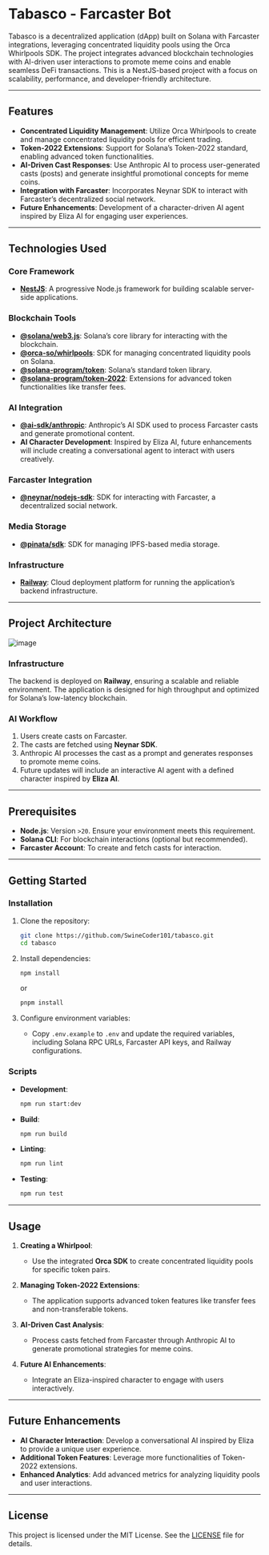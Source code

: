 # Tabasco - Farcaster Bot

Tabasco is a decentralized application (dApp) built on Solana with Farcaster integrations, leveraging concentrated liquidity pools using the Orca Whirlpools SDK. The project integrates advanced blockchain technologies with AI-driven user interactions to promote meme coins and enable seamless DeFi transactions. This is a NestJS-based project with a focus on scalability, performance, and developer-friendly architecture.

---

## Features

- **Concentrated Liquidity Management**: Utilize Orca Whirlpools to create and manage concentrated liquidity pools for efficient trading.
- **Token-2022 Extensions**: Support for Solana’s Token-2022 standard, enabling advanced token functionalities.
- **AI-Driven Cast Responses**: Use Anthropic AI to process user-generated casts (posts) and generate insightful promotional concepts for meme coins.
- **Integration with Farcaster**: Incorporates Neynar SDK to interact with Farcaster’s decentralized social network.
- **Future Enhancements**: Development of a character-driven AI agent inspired by Eliza AI for engaging user experiences.

---

## Technologies Used

### Core Framework
- **[NestJS](https://nestjs.com/)**: A progressive Node.js framework for building scalable server-side applications.

### Blockchain Tools
- **[@solana/web3.js](https://github.com/solana-labs/solana-web3.js)**: Solana’s core library for interacting with the blockchain.
- **[@orca-so/whirlpools](https://orca-so.gitbook.io/whirlpools/)**: SDK for managing concentrated liquidity pools on Solana.
- **[@solana-program/token](https://github.com/solana-labs/solana-program-library)**: Solana’s standard token library.
- **[@solana-program/token-2022](https://github.com/solana-labs/solana-program-library/tree/master/token-2022)**: Extensions for advanced token functionalities like transfer fees.

### AI Integration
- **[@ai-sdk/anthropic](https://anthropic.com/)**: Anthropic’s AI SDK used to process Farcaster casts and generate promotional content.
- **AI Character Development**: Inspired by Eliza AI, future enhancements will include creating a conversational agent to interact with users creatively.

### Farcaster Integration
- **[@neynar/nodejs-sdk](https://neynar.com/)**: SDK for interacting with Farcaster, a decentralized social network.

### Media Storage
- **[@pinata/sdk](https://pinata.cloud/)**: SDK for managing IPFS-based media storage.

### Infrastructure
- **[Railway](https://railway.app/)**: Cloud deployment platform for running the application’s backend infrastructure.

---

## Project Architecture
![image](https://github.com/user-attachments/assets/d03a7b3d-f4d0-440e-80d7-5f1149b5237a)

### Infrastructure
The backend is deployed on **Railway**, ensuring a scalable and reliable environment. The application is designed for high throughput and optimized for Solana’s low-latency blockchain.

### AI Workflow
1. Users create casts on Farcaster.
2. The casts are fetched using **Neynar SDK**.
3. Anthropic AI processes the cast as a prompt and generates responses to promote meme coins.
4. Future updates will include an interactive AI agent with a defined character inspired by **Eliza AI**.

---

## Prerequisites

- **Node.js**: Version `>20`. Ensure your environment meets this requirement.
- **Solana CLI**: For blockchain interactions (optional but recommended).
- **Farcaster Account**: To create and fetch casts for interaction.

---

## Getting Started

### Installation
1. Clone the repository:
   ```bash
   git clone https://github.com/SwineCoder101/tabasco.git
   cd tabasco
   ```
2. Install dependencies:
   ```bash
   npm install
   ```
   or
   ```bash
   pnpm install
   ```

3. Configure environment variables:
   - Copy `.env.example` to `.env` and update the required variables, including Solana RPC URLs, Farcaster API keys, and Railway configurations.

### Scripts
- **Development**:
  ```bash
  npm run start:dev
  ```
- **Build**:
  ```bash
  npm run build
  ```
- **Linting**:
  ```bash
  npm run lint
  ```
- **Testing**:
  ```bash
  npm run test
  ```

---

## Usage

1. **Creating a Whirlpool**:
   - Use the integrated **Orca SDK** to create concentrated liquidity pools for specific token pairs.

2. **Managing Token-2022 Extensions**:
   - The application supports advanced token features like transfer fees and non-transferable tokens.

3. **AI-Driven Cast Analysis**:
   - Process casts fetched from Farcaster through Anthropic AI to generate promotional strategies for meme coins.

4. **Future AI Enhancements**:
   - Integrate an Eliza-inspired character to engage with users interactively.

---

## Future Enhancements

- **AI Character Interaction**: Develop a conversational AI inspired by Eliza to provide a unique user experience.
- **Additional Token Features**: Leverage more functionalities of Token-2022 extensions.
- **Enhanced Analytics**: Add advanced metrics for analyzing liquidity pools and user interactions.

---

## License

This project is licensed under the MIT License. See the [LICENSE](LICENSE) file for details.


